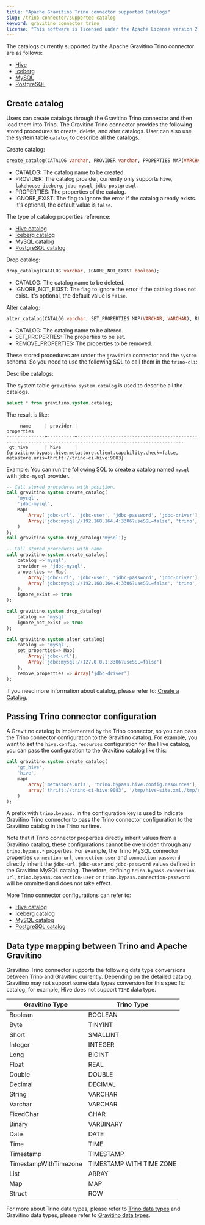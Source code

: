 ```yaml
---
title: "Apache Gravitino Trino connector supported Catalogs"
slug: /trino-connector/supported-catalog
keyword: gravitino connector trino
license: "This software is licensed under the Apache License version 2."
---
```


The catalogs currently supported by the Apache Gravitino Trino connector are as follows:

- [Hive](catalog-hive.md)
- [Iceberg](catalog-iceberg.md)
- [MySQL](catalog-mysql.md)
- [PostgreSQL](catalog-postgresql.md)

## Create catalog

Users can create catalogs through the Gravitino Trino connector and then load them into Trino.
The Gravitino Trino connector provides the following stored procedures to create, delete, and alter catalogs.
User can also use the system table `catalog` to describe all the catalogs.

Create catalog:

```sql
create_catalog(CATALOG varchar, PROVIDER varchar, PROPERTIES MAP(VARCHAR, VARCHAR), IGNORE_EXIST boolean);
```

- CATALOG: The catalog name to be created.
- PROVIDER: The catalog provider, currently only supports `hive`, `lakehouse-iceberg`, `jdbc-mysql`, `jdbc-postgresql`.
- PROPERTIES: The properties of the catalog.
- IGNORE_EXIST: The flag to ignore the error if the catalog already exists. It's optional, the default value is `false`.

The type of catalog properties reference:
- [Hive catalog](../apache-hive-catalog.md#catalog-properties)
- [Iceberg catalog](../lakehouse-iceberg-catalog.md#catalog-properties)
- [MySQL catalog](../jdbc-mysql-catalog.md#catalog-properties)
- [PostgreSQL catalog](../jdbc-postgresql-catalog.md#catalog-properties)


Drop catalog:

```sql
drop_catalog(CATALOG varchar, IGNORE_NOT_EXIST boolean);
```

- CATALOG: The catalog name to be deleted.
- IGNORE_NOT_EXIST: The flag to ignore the error if the catalog does not exist. It's optional, the default value is `false`.


Alter catalog:

```sql
alter_catalog(CATALOG varchar, SET_PROPERTIES MAP(VARCHAR, VARCHAR), REMOVE_PROPERTIES ARRY[VARCHAR]);
```

- CATALOG: The catalog name to be altered.
- SET_PROPERTIES: The properties to be set.
- REMOVE_PROPERTIES: The properties to be removed.

These stored procedures are under the `gravitino` connector and the `system` schema.
So you need to use the following SQL to call them in the `trino-cli`:


Describe catalogs:

The system table `gravitino.system.catalog` is used to describe all the catalogs.

```sql
select * from gravitino.system.catalog;
```

The result is like:

```test
     name     | provider |                                                 properties
--------------+----------+-------------------------------------------------------------------------------------------------------------
 gt_hive      | hive     | {gravitino.bypass.hive.metastore.client.capability.check=false, metastore.uris=thrift://trino-ci-hive:9083}
```

Example:
You can run the following SQL to create a catalog named `mysql` with `jdbc-mysql` provider.

```sql
-- Call stored procedures with position.
call gravitino.system.create_catalog(
    'mysql',
    'jdbc-mysql',
    Map(
        Array['jdbc-url', 'jdbc-user', 'jdbc-password', 'jdbc-driver'],
        Array['jdbc:mysql://192.168.164.4:3306?useSSL=false', 'trino', 'ds123', 'com.mysql.cj.jdbc.Driver']
    )
);
call gravitino.system.drop_datalog('mysql');

-- Call stored procedures with name.
call gravitino.system.create_catalog(
    catalog =>'mysql',
    provider => 'jdbc-mysql',
    properties => Map(
        Array['jdbc-url', 'jdbc-user', 'jdbc-password', 'jdbc-driver'],
        Array['jdbc:mysql://192.168.164.4:3306?useSSL=false', 'trino', 'ds123', 'com.mysql.cj.jdbc.Driver']
    ),
    ignore_exist => true
);

call gravitino.system.drop_datalog(
    catalog => 'mysql'
    ignore_not_exist => true
);

call gravitino.system.alter_catalog(
    catalog => 'mysql',
    set_properties=> Map(
        Array['jdbc-url'],
        Array['jdbc:mysql://127.0.0.1:3306?useSSL=false']
    ),
    remove_properties => Array['jdbc-driver']
);
```

if you need more information about catalog, please refer to:
[Create a Catalog](../manage-relational-metadata-using-gravitino.md#create-a-catalog).

## Passing Trino connector configuration
A Gravitino catalog is implemented by the Trino connector, so you can pass the Trino connector configuration to the Gravitino catalog.
For example, you want to set the `hive.config.resources` configuration for the Hive catalog, you can pass the configuration to the
Gravitino catalog like this:

```sql
call gravitino.system.create_catalog(
    'gt_hive',
    'hive',
    map(
        array['metastore.uris', 'trino.bypass.hive.config.resources'],
        array['thrift://trino-ci-hive:9083', '/tmp/hive-site.xml,/tmp/core-site.xml']
    )
);
```

A prefix with `trino.bypass.` in the configuration key is used to indicate Gravitino Trino connector to pass the Trino connector configuration to the Gravitino catalog in the Trino runtime.

Note that if Trino connector properties directly inherit values from a Gravitino catalog, these configurations cannot be overridden through any `trino.bypass.*` properties.
For example, the Trino MySQL connector properties `connection-url`, `connection-user` and `connection-password` directly inherit the `jdbc-url`, `jdbc-user` and `jdbc-password` values defined in the Gravitino MySQL catalog. 
Therefore, defining `trino.bypass.connection-url`, `trino.bypass.connection-user` or `trino.bypass.connection-password` will be ommitted and does not take effect.

More Trino connector configurations can refer to:
- [Hive catalog](https://trino.io/docs/current/connector/hive.html#hive-general-configuration-properties)
- [Iceberg catalog](https://trino.io/docs/current/connector/iceberg.html#general-configuration)
- [MySQL catalog](https://trino.io/docs/current/connector/mysql.html#general-configuration-properties)
- [PostgreSQL catalog](https://trino.io/docs/current/connector/postgresql.html#general-configuration-properties)

## Data type mapping between Trino and Apache Gravitino

Gravitino Trino connector supports the following data type conversions between Trino and Gravitino currently. Depending on the detailed catalog, Gravitino may not support some data types conversion for this specific catalog, for example,
Hive does not support `TIME` data type.

| Gravitino Type        | Trino Type               |
|-----------------------|--------------------------|
| Boolean               | BOOLEAN                  |
| Byte                  | TINYINT                  |
| Short                 | SMALLINT                 |
| Integer               | INTEGER                  |
| Long                  | BIGINT                   |
| Float                 | REAL                     |
| Double                | DOUBLE                   |
| Decimal               | DECIMAL                  |
| String                | VARCHAR                  |
| Varchar               | VARCHAR                  |
| FixedChar             | CHAR                     |
| Binary                | VARBINARY                |
| Date                  | DATE                     |
| Time                  | TIME                     |
| Timestamp             | TIMESTAMP                |
| TimestampWithTimezone | TIMESTAMP WITH TIME ZONE |
| List                  | ARRAY                    |
| Map                   | MAP                      |
| Struct                | ROW                      |

For more about Trino data types, please refer to [Trino data types](https://trino.io/docs/current/language/types.html) and Gravitino data types, please refer to [Gravitino data types](../manage-relational-metadata-using-gravitino.md#apache-gravitino-table-column-type).
